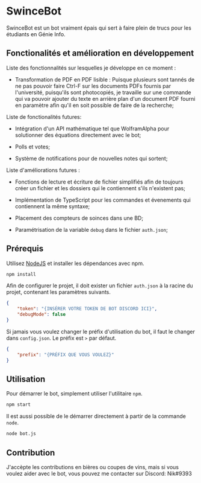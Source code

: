 # SwinceBot

SwinceBot est un bot vraiment épais qui sert à faire plein de trucs pour les étudiants en Génie Info.

## Fonctionalités et amélioration en développement

Liste des fonctionnalités sur lesquelles je développe en ce moment :

- Transformation de PDF en PDF lisible : Puisque plusieurs sont tannés de ne pas pouvoir faire Ctrl-F sur les documents PDFs fournis par l'université, puisqu'ils sont photocopiés, je travaille sur une commande qui va pouvoir ajouter du texte en arrière plan d'un document PDF fourni en paramètre afin qu'il en soit possible de faire de la recherche;

Liste de fonctionalités futures:

- Intégration d'un API mathématique tel que WolframAlpha pour solutionner des équations directement avec le bot;

- Polls et votes;

- Système de notifications pour de nouvelles notes qui sortent;

Liste d'améliorations futures :

- Fonctions de lecture et écriture de fichier simplifiés afin de toujours créer un fichier et les dossiers qui le contiennent s'ils n'existent pas;

- Implémentation de TypeScript pour les commandes et évenements qui contiennent la même syntaxe;

- Placement des compteurs de soinces dans une BD;

- Paramétrisation de la variable `debug` dans le fichier `auth.json`;

## Prérequis

Utilisez [NodeJS](https://nodejs.org/en/download/) et installer les dépendances avec npm.

```bash
npm install
```

Afin de configurer le projet, il doit exister un fichier `auth.json` à la racine du projet, contenant les paramètres suivants.

```json
{
	"token": "{INSÉRER VOTRE TOKEN DE BOT DISCORD ICI}",
	"debugMode": false
}
```

Si jamais vous voulez changer le préfix d'utilisation du bot, il faut le changer dans `config.json`. Le préfix est `>` par défaut.

```json
{
	"prefix": "{PRÉFIX QUE VOUS VOULEZ}"
}
```

## Utilisation

Pour démarrer le bot, simplement utiliser l'utilitaire `npm`.

```bash
npm start
```

Il est aussi possible de le démarrer directement à partir de la commande `node`.

```bash
node bot.js
```

## Contribution

J'accèpte les contributions en bières ou coupes de vins, mais si vous voulez aider avec le bot, vous pouvez me contacter sur Discord: Nik#9393
